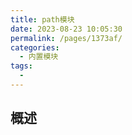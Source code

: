 ```yaml
---
title: path模块
date: 2023-08-23 10:05:30
permalink: /pages/1373af/
categories:
  - 内置模块
tags:
  -
---
```


## 概述
